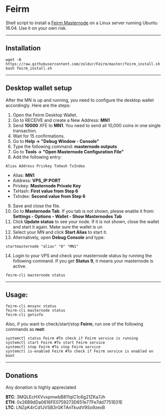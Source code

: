 # Feirm
Shell script to install a [Feirm Masternode](https://feirm.com) on a Linux server running Ubuntu 16.04. Use it on your own risk.
***

## Installation
```
wget -N https://raw.githubusercontent.com/zoldur/Feirm/master/feirm_install.sh
bash feirm_install.sh
```
***

## Desktop wallet setup  

After the MN is up and running, you need to configure the desktop wallet accordingly. Here are the steps:  
1. Open the Feirm Desktop Wallet.  
2. Go to RECEIVE and create a New Address: **MN1**  
3. Send **10000** XFE to **MN1**. You need to send all 10,000 coins in one single transaction.
4. Wait for 15 confirmations.  
5. Go to **Help -> "Debug Window - Console"**  
6. Type the following command: **masternode outputs**  
7. Go to  **Tools -> "Open Masternode Configuration File"**
8. Add the following entry:
```
Alias Address Privkey TxHash TxIndex
```
* Alias: **MN1**
* Address: **VPS_IP:PORT**
* Privkey: **Masternode Private Key**
* TxHash: **First value from Step 6**
* TxIndex:  **Second value from Step 6**
9. Save and close the file.
10. Go to **Masternode Tab**. If you tab is not shown, please enable it from: **Settings - Options - Wallet - Show Masternodes Tab**
11. Click **Update status** to see your node. If it is not shown, close the wallet and start it again. Make sure the wallet is un
12. Select your MN and click **Start Alias** to start it.
13. Alternatively, open **Debug Console** and type:
```
startmasternode "alias" "0" "MN1"
``` 
14. Login to your VPS and check your masternode status by running the following command. If you get **Status 9**, it means your masternode is active.
```
feirm-cli masternode status
```
***

## Usage:
```
feirm-cli mnsync status
feirm-cli masternode status  
feirm-cli getinfo
```
Also, if you want to check/start/stop **Feirm**, run one of the following commands as **root**:

```
systemctl status Feirm #To check if Feirm service is running  
systemctl start Feirm #To start Feirm service  
systemctl stop Feirm #To stop Feirm service  
systemctl is-enabled Feirm #To check if Feirm service is enabled on boot  
```  
***

## Donations

Any donation is highly appreciated

**BTC**: 3MQLEcHXVvxpmwbB811qiC1c6g21ZKa7Jh  
**ETH**: 0x26B9dDa0616FE0759273D651e77Fe7dd7751E01E  
**LTC**: LNZpK4rCd1JVSB3rGKTAnTkudV9So9zexB  
